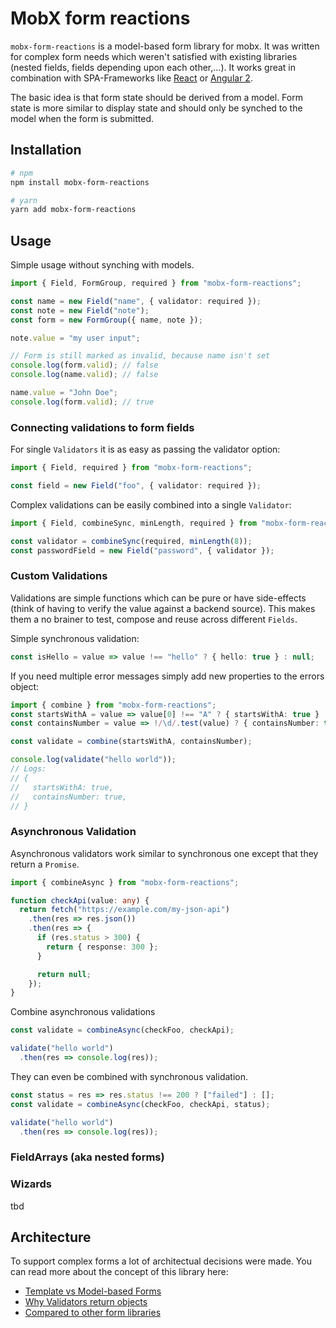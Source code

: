 # MobX form reactions

`mobx-form-reactions` is a model-based form library for mobx. It was written for complex form needs
which weren't satisfied with existing libraries (nested fields, fields depending upon each other,...).
It works great in combination with SPA-Frameworks like [React](https://github.com/facebook/react/) or
[Angular 2](https://angular.io/).

The basic idea is that form state should be derived from a model. Form state is more similar to display
state and should only be synched to the model when the form is submitted.

## Installation

```bash
# npm
npm install mobx-form-reactions

# yarn
yarn add mobx-form-reactions
```

## Usage

Simple usage without synching with models.

```ts
import { Field, FormGroup, required } from "mobx-form-reactions";

const name = new Field("name", { validator: required });
const note = new Field("note");
const form = new FormGroup({ name, note });

note.value = "my user input";

// Form is still marked as invalid, because name isn't set
console.log(form.valid); // false
console.log(name.valid); // false

name.value = "John Doe";
console.log(form.valid); // true
```

### Connecting validations to form fields

For single `Validators` it is as easy as passing the validator option:

```ts
import { Field, required } from "mobx-form-reactions";

const field = new Field("foo", { validator: required });
```

Complex validations can be easily combined into a single `Validator`:

```ts
import { Field, combineSync, minLength, required } from "mobx-form-reactions";

const validator = combineSync(required, minLength(8));
const passwordField = new Field("password", { validator });
```

### Custom Validations

Validations are simple functions which can be pure or have side-effects (think of having to verify the value against a
backend source). This makes them a no brainer to test, compose and reuse across different `Fields`.

Simple synchronous validation:

```ts
const isHello = value => value !== "hello" ? { hello: true } : null;
```

If you need multiple error messages simply add new properties to the errors object:

```ts
import { combine } from "mobx-form-reactions";
const startsWithA = value => value[0] !== "A" ? { startsWithA: true } : null;
const containsNumber = value => !/\d/.test(value) ? { containsNumber: true } : null;

const validate = combine(startsWithA, containsNumber);

console.log(validate("hello world"));
// Logs:
// {
//   startsWithA: true,
//   containsNumber: true,
// }
```

### Asynchronous Validation

Asynchronous validators work similar to synchronous one except that they return a `Promise`.

```ts
import { combineAsync } from "mobx-form-reactions";

function checkApi(value: any) {
  return fetch("https://example.com/my-json-api")
    .then(res => res.json())
    .then(res => {
      if (res.status > 300) {
        return { response: 300 };
      }

      return null;
    });
}
```

Combine asynchronous validations

```ts
const validate = combineAsync(checkFoo, checkApi);

validate("hello world")
  .then(res => console.log(res));
```

They can even be combined with synchronous validation.

```ts
const status = res => res.status !== 200 ? ["failed"] : [];
const validate = combineAsync(checkFoo, checkApi, status);

validate("hello world")
  .then(res => console.log(res));
```

### FieldArrays (aka nested forms)

### Wizards

tbd

## Architecture

To support complex forms a lot of architectual decisions were made. You can read
more about the concept of this library here:

- [Template vs Model-based Forms](docs/architecture.md/#template-based-forms-vs-reactivemodel-based-forms)
- [Why Validators return objects](docs/architecture.md/#why-validators-return-objects)
- [Compared to other form libraries](docs/architecture.md/#compared-to-other-form-libraries)


